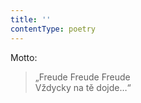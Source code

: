 ```yaml
---
title: ''
contentType: poetry
---
```


<section>

Motto:

> „Freude Freude Freude  
> Vždycky na tě dojde…“

</section>
